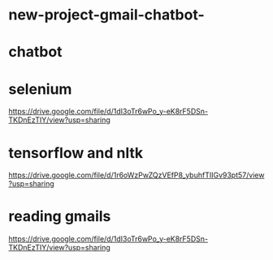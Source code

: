 # new-project-gmail-chatbot-

# chatbot
# selenium
https://drive.google.com/file/d/1dI3oTr6wPo_y-eK8rF5DSn-TKDnEzTIY/view?usp=sharing


# tensorflow and nltk

https://drive.google.com/file/d/1r6oWzPwZQzVEfP8_ybuhfTIIGv93pt57/view?usp=sharing

# reading gmails

https://drive.google.com/file/d/1dI3oTr6wPo_y-eK8rF5DSn-TKDnEzTIY/view?usp=sharing

